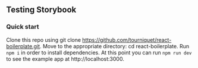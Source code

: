 ## Testing Storybook

### Quick start
Clone this repo using git clone https://github.com/tourniquet/react-boilerplate.git.
Move to the appropriate directory: cd react-boilerplate.
Run ```npm i``` in order to install dependencies.
At this point you can run ```npm run dev``` to see the example app at http://localhost:3000.
